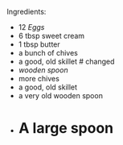 Ingredients:

- 12 *Eggs*
- 6 tbsp sweet cream
- 1 tbsp butter
- a bunch of chives
- a good, old skillet # changed
- *wooden spoon*
- more chives
- a good, old skillet
- a very old wooden spoon
- # A large spoon
